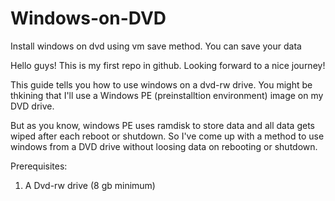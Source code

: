 # Windows-on-DVD
Install windows on dvd using vm save method. You can save your data


Hello guys! This is my first repo in github. Looking forward to a nice journey! 

This guide tells you how to use windows on a dvd-rw drive. 
You might be thkining that I'll use a Windows PE (preinstalltion environment) image on my DVD drive. 

But as you know, windows PE uses ramdisk to store data and all data gets wiped after each reboot or shutdown. So I've come up with a method to use windows from a DVD drive without loosing data on rebooting or shutdown.

Prerequisites:

1. A Dvd-rw drive (8 gb minimum) 
